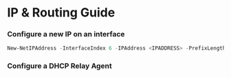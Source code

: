 # IP & Routing Guide 

### Configure a new IP on an interface

```powershell
New-NetIPAddress -InterfaceIndex 6 -IPAddress <IPADDRESS> -PrefixLength 24 -DefaultGateway <DEFAULTGATEWAY>
```

### Configure a DHCP Relay Agent

